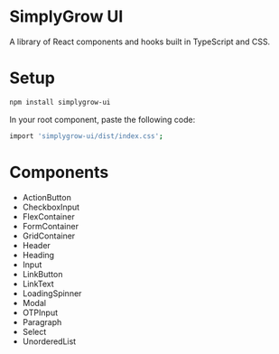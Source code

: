 # SimplyGrow UI

A library of React components and hooks built in TypeScript and CSS.

# Setup

```bash
npm install simplygrow-ui
```

In your root component, paste the following code:

```bash
import 'simplygrow-ui/dist/index.css';
```

# Components

- ActionButton
- CheckboxInput
- FlexContainer
- FormContainer
- GridContainer
- Header
- Heading
- Input
- LinkButton
- LinkText
- LoadingSpinner
- Modal
- OTPInput
- Paragraph
- Select
- UnorderedList
